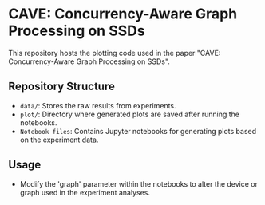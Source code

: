# CAVE: Concurrency-Aware Graph Processing on SSDs

This repository hosts the plotting code used in the paper "CAVE: Concurrency-Aware Graph Processing on SSDs".

## Repository Structure

- `data/`: Stores the raw results from experiments.
- `plot/`: Directory where generated plots are saved after running the notebooks.
- `Notebook files`: Contains Jupyter notebooks for generating plots based on the experiment data.

## Usage
- Modify the 'graph' parameter within the notebooks to alter the device or graph used in the experiment analyses.
